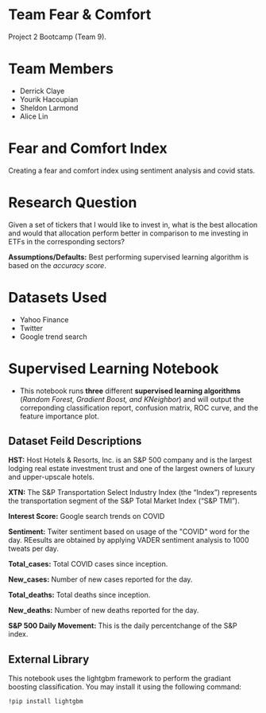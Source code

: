 # Team Fear & Comfort

Project 2 Bootcamp (Team 9). 

# Team Members

- Derrick Claye
- Yourik Hacoupian
- Sheldon Larmond
- Alice Lin

# Fear and Comfort Index
Creating a fear and comfort index using sentiment analysis and covid stats. 
 

# Research Question

Given a set of tickers that I would like to invest in, what is the best allocation and would that allocation perform better in comparison to me investing in ETFs in the corresponding sectors?

**Assumptions/Defaults:** Best performing supervised learning algorithm is based on the *accuracy score*. 

# Datasets Used

- Yahoo Finance 
- Twitter 
- Google trend search 

# Supervised Learning Notebook

* This notebook runs **three** different **supervised learning algorithms** (*Random Forest, Gradient Boost, and KNeighbor*) and will output the correponding classification report, confusion matrix, ROC curve, and the feature importance plot. 

## Dataset Feild Descriptions

**HST:** Host Hotels & Resorts, Inc. is an S&P 500 company and is the largest lodging real estate investment trust and one of the largest owners of luxury and upper-upscale hotels. 

**XTN:** The S&P Transportation Select Industry Index (the “Index”) represents the transportation segment of the S&P Total Market Index (“S&P TMI”).

**Interest Score:** Google search trends on COVID

**Sentiment:** Twiter sentiment based on usage of the "COVID" word for the day. REesults are obtained by applying VADER sentiment analysis to 1000 tweats per day.

**Total_cases:** Total COVID cases since inception. 

**New_cases:** Number of new cases reported for the day.

**Total_deaths:** Total deaths since inception. 

**New_deaths:** Number of new deaths reported for the day. 

**S&P 500 Daily Movement:** This is the daily percentchange of the S&P index. 

## External Library

This notebook uses the lightgbm framework to perform the gradiant boosting classification. You may install it using the following command:

```!pip install lightgbm```